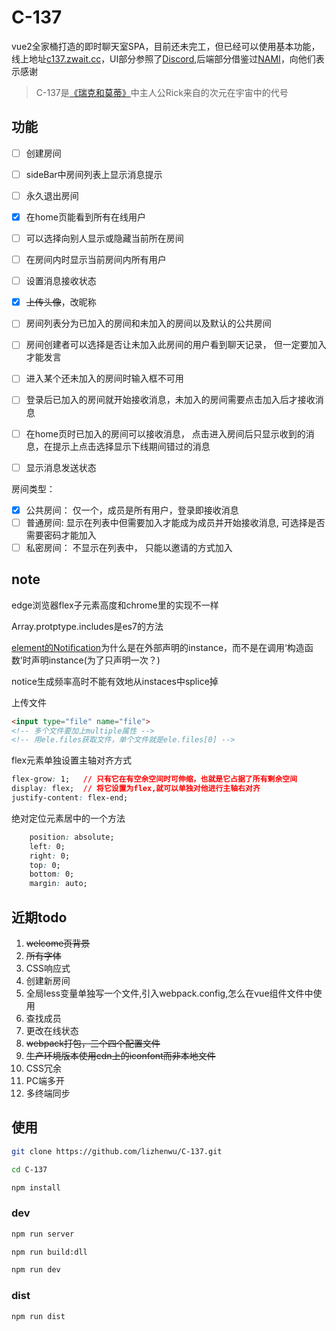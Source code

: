 # C-137

vue2全家桶打造的即时聊天室SPA，目前还未完工，但已经可以使用基本功能，线上地址[c137.zwait.cc](https://c137.zwait.cc)，UI部分参照了[Discord](https://discordapp.com/invite/HBherRA),后端部分借鉴过[NAMI](https://github.com/redsx/NAMI)，向他们表示感谢

> C-137是[《瑞克和莫蒂》](https://movie.douban.com/subject/11537954/)中主人公Rick来自的次元在宇宙中的代号

## 功能
- [ ] 创建房间
- [ ] sideBar中房间列表上显示消息提示
- [ ] 永久退出房间
- [x] 在home页能看到所有在线用户
- [ ] 可以选择向别人显示或隐藏当前所在房间
- [ ] 在房间内时显示当前房间内所有用户
- [ ] 设置消息接收状态
- [x] ~~上传头像~~，改昵称
- [ ] 房间列表分为已加入的房间和未加入的房间以及默认的公共房间
- [ ] 房间创建者可以选择是否让未加入此房间的用户看到聊天记录， 但一定要加入才能发言
- [ ] 进入某个还未加入的房间时输入框不可用
- [ ] 登录后已加入的房间就开始接收消息，未加入的房间需要点击加入后才接收消息
- [ ] 在home页时已加入的房间可以接收消息， 点击进入房间后只显示收到的消息，在提示上点击选择显示下线期间错过的消息
- [ ] 显示消息发送状态


房间类型： 

- [x] 公共房间： 仅一个，成员是所有用户，登录即接收消息
- [ ] 普通房间:  显示在列表中但需要加入才能成为成员并开始接收消息, 可选择是否需要密码才能加入
- [ ] 私密房间： 不显示在列表中， 只能以邀请的方式加入

## note

edge浏览器flex子元素高度和chrome里的实现不一样

Array.protptype.includes是es7的方法

[element的Notification](https://github.com/ElemeFE/element/blob/dev/packages/notification/src/main.js)为什么是在外部声明的instance，而不是在调用‘构造函数’时声明instance(为了只声明一次？)

notice生成频率高时不能有效地从instaces中splice掉

上传文件
```html
<input type="file" name="file">
<!-- 多个文件要加上multiple属性 -->
<!-- 用ele.files获取文件，单个文件就是ele.files[0] -->
```

flex元素单独设置主轴对齐方式
```css
flex-grow: 1;   // 只有它在有空余空间时可伸缩，也就是它占据了所有剩余空间
display: flex;  // 将它设置为flex,就可以单独对他进行主轴右对齐
justify-content: flex-end;
```
绝对定位元素居中的一个方法
```css
    position: absolute;
    left: 0;
    right: 0;
    top: 0;
    bottom: 0; 
    margin: auto;
```

## 近期todo

1. ~~welcome页背景~~
2. ~~所有字体~~
3. CSS响应式
4. 创建新房间
5. 全局less变量单独写一个文件,引入webpack.config,怎么在vue组件文件中使用
6. 查找成员
7. 更改在线状态 
8. ~~webpack打包，三个四个配置文件~~
9. ~~生产环境版本使用cdn上的iconfont而非本地文件~~
10. CSS冗余
11. PC端多开
12. 多终端同步

## 使用

```sh
git clone https://github.com/lizhenwu/C-137.git

cd C-137

npm install
```
### dev 

```sh
npm run server

npm run build:dll

npm run dev
```
### dist

```sh
npm run dist
```
